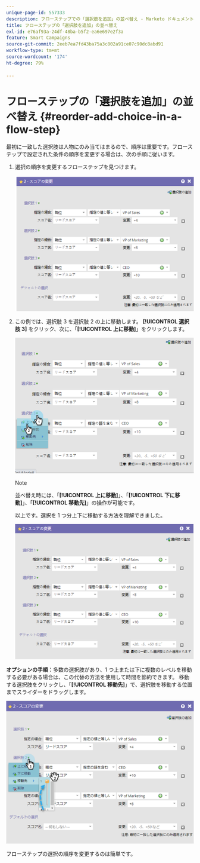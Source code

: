 ```yaml
---
unique-page-id: 557333
description: フローステップでの「選択肢を追加」の並べ替え - Marketo ドキュメント - 製品ドキュメント
title: フローステップの「選択肢を追加」の並べ替え
exl-id: e76af93a-24df-48ba-b5f2-ea6e697e2f3a
feature: Smart Campaigns
source-git-commit: 2eeb7ea7fd43ba75a3c802a91ce07c90dc8abd91
workflow-type: tm+mt
source-wordcount: '174'
ht-degree: 79%

---
```


# フローステップの「選択肢を追加」の並べ替え {#reorder-add-choice-in-a-flow-step}

最初に一致した選択肢は人物にのみ当てはまるので、順序は重要です。フローステップで設定された条件の順序を変更する場合は、次の手順に従います。

1. 選択の順序を変更するフローステップを見つけます。

   ![](assets/one.png)

1. この例では、選択肢 3 を選択肢 2 の上に移動します。 **[!UICONTROL 選択肢 3]** をクリック、次に、「**[!UICONTROL 上に移動]**」をクリックします。

   ![](assets/two.png)

   >[!NOTE]
   >
   >並べ替え時には、「**[!UICONTROL 上に移動]**」、「**[!UICONTROL 下に移動]**」、「**[!UICONTROL 移動先]**」の操作が可能です。

   以上です。選択を 1 つ分上下に移動する方法を理解できました。

   ![](assets/three.png)

**オプションの手順**：多数の選択肢があり、1 つ上または下に複数のレベルを移動する必要がある場合は、この代替の方法を使用して時間を節約できます。 移動する選択肢をクリックし、「**[!UICONTROL 移動先]**」で、選択肢を移動する位置までスライダーをドラッグします。

![](assets/four.png)

フローステップの選択の順序を変更するのは簡単です。
